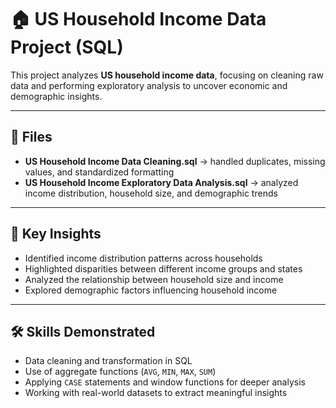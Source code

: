 # 🏠 US Household Income Data Project (SQL)

This project analyzes **US household income data**, focusing on cleaning raw data and performing exploratory analysis to uncover economic and demographic insights.  

---

## 📂 Files
- **US Household Income Data Cleaning.sql** → handled duplicates, missing values, and standardized formatting  
- **US Household Income Exploratory Data Analysis.sql** → analyzed income distribution, household size, and demographic trends  

---

## 🔑 Key Insights
- Identified income distribution patterns across households  
- Highlighted disparities between different income groups and states  
- Analyzed the relationship between household size and income  
- Explored demographic factors influencing household income  

---

## 🛠️ Skills Demonstrated
- Data cleaning and transformation in SQL  
- Use of aggregate functions (`AVG`, `MIN`, `MAX`, `SUM`)  
- Applying `CASE` statements and window functions for deeper analysis  
- Working with real-world datasets to extract meaningful insights  

